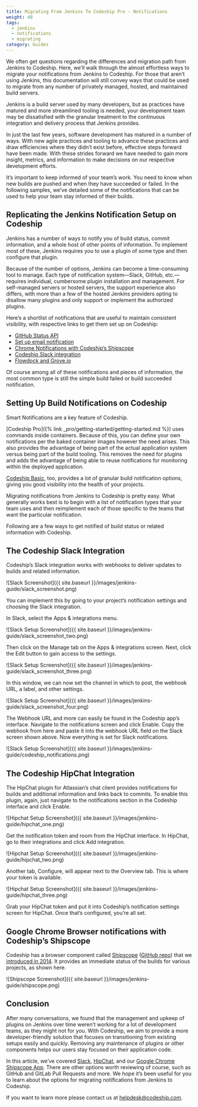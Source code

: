 ```yaml
---
title: Migrating From Jenkins To Codeship Pro - Notifications
weight: 48
tags:
  - jenkins
  - notifications
  - migrating
category: Guides
---
```

We often get questions regarding the differences and migration path from Jenkins to Codeship. Here, we’ll walk through the almost effortless ways to migrate your notifications from Jenkins to Codeship. For those that aren’t using Jenkins, this documentation will still convey ways that could be used to migrate from any number of privately managed, hosted, and maintained build servers.

Jenkins is a build server used by many developers, but as practices have matured and more streamlined tooling is needed, your development team may be dissatisfied with the granular treatment to the continuous integration and delivery process that Jenkins provides.

In just the last few years, software development has matured in a number of ways. With new agile practices and tooling to advance these practices and draw efficiencies where they didn’t exist before, effective steps forward have been made. With these strides forward we have needed to gain more insight, metrics, and information to make decisions on our respective development efforts.

It’s important to keep informed of your team’s work. You need to know when new builds are pushed and when they have succeeded or failed. In the following samples, we’ve detailed some of the notifications that can be used to help your team stay informed of their builds.

## Replicating the Jenkins Notification Setup on Codeship

Jenkins has a number of ways to notify you of build status, commit information, and a whole host of other points of information. To implement most of these, Jenkins requires you to use a plugin of some type and then configure that plugin.

Because of the number of options, Jenkins can become a time-consuming tool to manage. Each type of notification system—Slack, GitHub, etc.—requires individual, cumbersome plugin installation and management. For self-managed servers or hosted servers, the support experience also differs, with more than a few of the hosted Jenkins providers opting to disallow many plugins and only support or implement the authorized plugins.

Here’s a shortlist of notifications that are useful to maintain consistent visibility, with respective links to get them set up on Codeship:

- [GitHub Status API](https://github.com/blog/1227-commit-status-api)
- [Set up email notification](https://codeship.com/user/edit)
- [Chrome Notifications with Codeship’s Shipscope](https://chrome.google.com/webstore/detail/shipscope/jdedmgopefelimgjceagffkeeiknclhh)
- [Codeship Slack integration](https://blog.codeship.com/codeship-slack/)
- [Flowdock and Grove.io](https://blog.codeship.com/grove-and-flowdock/)

Of course among all of these notifications and pieces of information, the most common type is still the simple build failed or build succeeded notification.

## Setting Up Build Notifications on Codeship

Smart Notifications are a key feature of Codeship.

[Codeship Pro]({% link _pro/getting-started/getting-started.md %}) uses commands inside containers. Because of this, you can define your own notifications per the baked container images however the need arises. This also provides the advantage of being part of the actual application system versus being part of the build tooling. This removes the need for plugins and adds the advantage of being able to reuse notifications for monitoring within the deployed application.

[Codeship Basic](https://codeship.com/features/basic), too, provides a lot of granular build notification options, giving you good visibility into the health of your projects.

Migrating notifications from Jenkins to Codeship is pretty easy. What generally works best is to begin with a list of notification types that your team uses and then reimplement each of those specific to the teams that want the particular notification.

Following are a few ways to get notified of build status or related information with Codeship.

## The Codeship Slack Integration

Codeship’s Slack integration works with webhooks to deliver updates to builds and related information.

![Slack Screenshot]({{ site.baseurl }}/images/jenkins-guide/slack_screenshot.png)

You can implement this by going to your project’s notification settings and choosing the Slack integration.

In Slack, select the Apps & integrations menu.

![Slack Setup Screenshot]({{ site.baseurl }}/images/jenkins-guide/slack_screenshot_two.png)

Then click on the Manage tab on the Apps & integrations screen. Next, click the Edit button to gain access to the settings.

![Slack Setup Screenshot]({{ site.baseurl }}/images/jenkins-guide/slack_screenshot_three.png)

In this window, we can now set the channel in which to post, the webhook URL, a label, and other settings.

![Slack Setup Screenshot]({{ site.baseurl }}/images/jenkins-guide/slack_screenshot_four.png)

The Webhook URL and more can easily be found in the Codeship app’s interface. Navigate to the notifications screen and click Enable. Copy the webhook from here and paste it into the webhook URL field on the Slack screen shown above. Now everything is set for Slack notifications.

![Slack Setup Screenshot]({{ site.baseurl }}/images/jenkins-guide/codeship_notifications.png)

## The Codeship HipChat Integration

The HipChat plugin for Atlassian’s chat client provides notifications for builds and additional information and links back to commits. To enable this plugin, again, just navigate to the notifications section in the Codeship interface and click Enable.

![Hipchat Setup Screenshot]({{ site.baseurl }}/images/jenkins-guide/hipchat_one.png)

Get the notification token and room from the HipChat interface. In HipChat, go to their integrations and click Add integration.

![Hipchat Setup Screenshot]({{ site.baseurl }}/images/jenkins-guide/hipchat_two.png)

Another tab, Configure, will appear next to the Overview tab. This is where your token is available.

![Hipchat Setup Screenshot]({{ site.baseurl }}/images/jenkins-guide/hipchat_three.png)

Grab your HipChat token and put it into Codeship’s notification settings screen for HipChat. Once that’s configured, you’re all set.

## Google Chrome Browser notifications with Codeship’s Shipscope

Codeship has a browser component called [Shipscope](https://chrome.google.com/webstore/detail/shipscope/jdedmgopefelimgjceagffkeeiknclhh) ([GitHub repo](https://github.com/codeship/shipscope)) that we [introduced in 2014](https://blog.codeship.com/codeship-notifications-desktop-shipscope/). It provides an immediate status of the builds for various projects, as shown here.

![Shipscope Screenshot]({{ site.baseurl }}/images/jenkins-guide/shipscope.png)

## Conclusion

After many conversations, we found that the management and upkeep of plugins on Jenkins over time weren’t working for a lot of development teams, as they might not for you. With Codeship, we aim to provide a more developer-friendly solution that focuses on transitioning from existing setups easily and quickly. Removing any maintenance of plugins or other components helps our users stay focused on their application code.

In this article, we’ve covered [Slack](https://slack.com), [HipChat](http://hipchat.com), and our [Google Chrome Shipscope App](https://github.com/codeship/shipscope). There are other options worth reviewing of course, such as GitHub and GitLab Pull Requests and more.  We hope it’s been useful for you to learn about the options for migrating notifications from Jenkins to Codeship.

If you want to learn more please contact us at [helpdesk@codeship.com](mailto:helpdesk@codeship.com).
